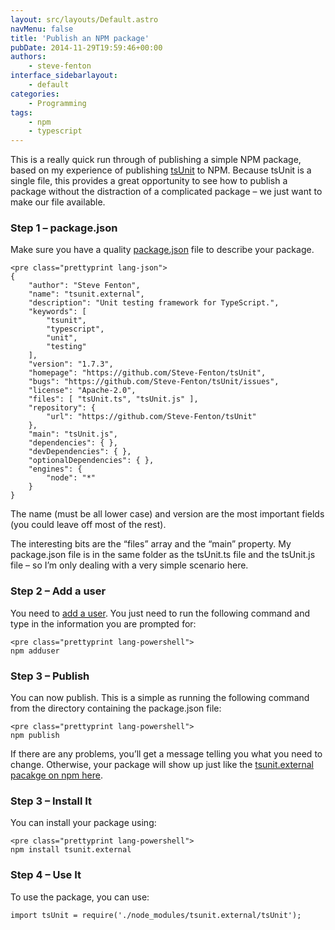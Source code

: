 ```yaml
---
layout: src/layouts/Default.astro
navMenu: false
title: 'Publish an NPM package'
pubDate: 2014-11-29T19:59:46+00:00
authors:
    - steve-fenton
interface_sidebarlayout:
    - default
categories:
    - Programming
tags:
    - npm
    - typescript
---
```


This is a really quick run through of publishing a simple NPM package, based on my experience of publishing [tsUnit](https://github.com/Steve-Fenton/tsUnit) to NPM. Because tsUnit is a single file, this provides a great opportunity to see how to publish a package without the distraction of a complicated package – we just want to make our file available.

### Step 1 – package.json

Make sure you have a quality [package.json](https://www.npmjs.org/doc/files/package.json.html) file to describe your package.

```
<pre class="prettyprint lang-json">
{
    "author": "Steve Fenton",
    "name": "tsunit.external",
    "description": "Unit testing framework for TypeScript.",
    "keywords": [
        "tsunit",
        "typescript",
        "unit",
        "testing"
    ],
    "version": "1.7.3",
    "homepage": "https://github.com/Steve-Fenton/tsUnit",
    "bugs": "https://github.com/Steve-Fenton/tsUnit/issues",
    "license": "Apache-2.0",
    "files": [ "tsUnit.ts", "tsUnit.js" ],
    "repository": {
        "url": "https://github.com/Steve-Fenton/tsUnit"
    },
    "main": "tsUnit.js",
    "dependencies": { },
    "devDependencies": { },
    "optionalDependencies": { },
    "engines": {
        "node": "*"
    }
}
```
The name (must be all lower case) and version are the most important fields (you could leave off most of the rest).

The interesting bits are the “files” array and the “main” property. My package.json file is in the same folder as the tsUnit.ts file and the tsUnit.js file – so I’m only dealing with a very simple scenario here.

### Step 2 – Add a user

You need to [add a user](https://www.npmjs.org/doc/cli/npm-adduser.html). You just need to run the following command and type in the information you are prompted for:

```
<pre class="prettyprint lang-powershell">
npm adduser
```
### Step 3 – Publish

You can now publish. This is a simple as running the following command from the directory containing the package.json file:

```
<pre class="prettyprint lang-powershell">
npm publish
```
If there are any problems, you’ll get a message telling you what you need to change. Otherwise, your package will show up just like the [tsunit.external pacakge on npm here](https://www.npmjs.org/package/tsunit.external).

### Step 3 – Install It

You can install your package using:

```
<pre class="prettyprint lang-powershell">
npm install tsunit.external
```
### Step 4 – Use It

To use the package, you can use:

```
import tsUnit = require('./node_modules/tsunit.external/tsUnit');
```